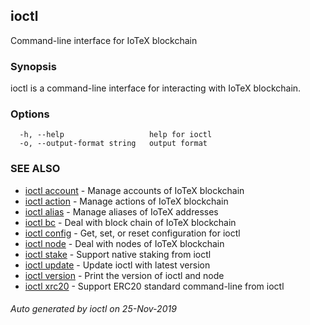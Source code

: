 ## ioctl

Command-line interface for IoTeX blockchain

### Synopsis

ioctl is a command-line interface for interacting with IoTeX blockchain.

### Options

```
  -h, --help                   help for ioctl
  -o, --output-format string   output format
```

### SEE ALSO

* [ioctl account](readme/ioctl_account.md)	 - Manage accounts of IoTeX blockchain
* [ioctl action](readme/ioctl_action.md)	 - Manage actions of IoTeX blockchain
* [ioctl alias](readme/ioctl_alias.md)	 - Manage aliases of IoTeX addresses
* [ioctl bc](readme/ioctl_bc.md)	 - Deal with block chain of IoTeX blockchain
* [ioctl config](readme/ioctl_config.md)	 - Get, set, or reset configuration for ioctl
* [ioctl node](readme/ioctl_node.md)	 - Deal with nodes of IoTeX blockchain
* [ioctl stake](readme/ioctl_stake.md)	 - Support native staking from ioctl
* [ioctl update](readme/ioctl_update.md)	 - Update ioctl with latest version
* [ioctl version](readme/ioctl_version.md)	 - Print the version of ioctl and node
* [ioctl xrc20](readme/ioctl_xrc20.md)	 - Support ERC20 standard command-line from ioctl

###### Auto generated by ioctl on 25-Nov-2019
